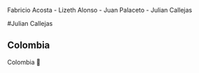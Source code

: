 Fabricio Acosta - Lizeth Alonso - Juan Palaceto - Julian Callejas

#Julian Callejas
## Colombia
Colombia :raised_eyebrow:
